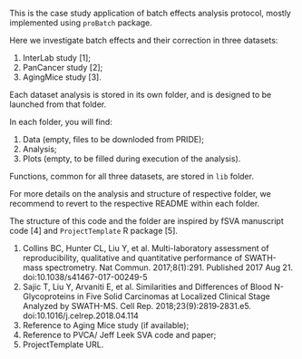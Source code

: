 This is the case study application of batch effects analysis protocol, 
mostly implemented using `proBatch` package.

Here we investigate batch effects and their correction in three datasets:
1. InterLab study [1];
2. PanCancer study [2];
3. AgingMice study [3].

Each dataset analysis is stored in its own folder, and is designed to be launched from that folder. 

In each folder, you will find:
1. Data (empty, files to be downloded from PRIDE);
2. Analysis;
3. Plots (empty, to be filled during execution of the analysis).

Functions, common for all three datasets, are stored in `lib` folder.

For more details on the analysis and structure of respective folder, we recommend to revert to the respective README within each folder.

The structure of this code and the folder are inspired by fSVA manuscript code [4] and 
`ProjectTemplate` R package [5].

1. Collins BC, Hunter CL, Liu Y, et al. Multi-laboratory assessment of reproducibility, qualitative and quantitative performance of SWATH-mass spectrometry. Nat Commun. 2017;8(1):291. Published 2017 Aug 21. doi:10.1038/s41467-017-00249-5
2. Sajic T, Liu Y, Arvaniti E, et al. Similarities and Differences of Blood N-Glycoproteins in Five Solid Carcinomas at Localized Clinical Stage Analyzed by SWATH-MS. Cell Rep. 2018;23(9):2819‐2831.e5. doi:10.1016/j.celrep.2018.04.114
3. Reference to Aging Mice study (if available);
4. Reference to PVCA/ Jeff Leek SVA code and paper;
5. ProjectTemplate URL.